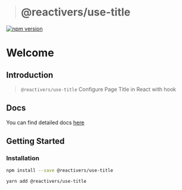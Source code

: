 > # @reactivers/use-title

[![npm version](https://badge.fury.io/js/@reactivers%2Fuse-title.svg)](//www.npmjs.com/package/@reactivers/use-title)

# Welcome

## Introduction

> ```@reactivers/use-title``` Configure Page Title in React with hook

## Docs
You can find detailed docs [here](https://hooks.reactivers.com/use-title)

## Getting Started

### Installation

```bash
npm install --save @reactivers/use-title

yarn add @reactivers/use-title
```